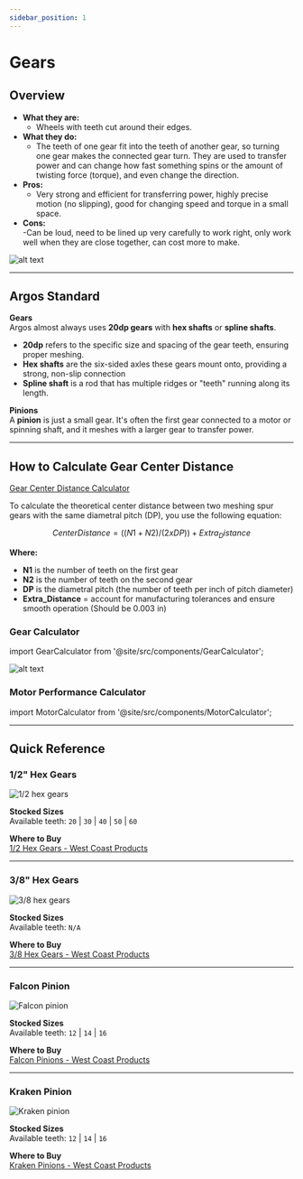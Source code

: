 ```yaml
---
sidebar_position: 1
---
```


# Gears

## Overview
- **What they are:**  
    - Wheels with teeth cut around their edges.
- **What they do:**   
    - The teeth of one gear fit into the teeth of another gear, so turning one gear makes the connected gear turn. They are used to transfer power and can change how fast something spins or the amount of twisting force (torque), and even change the direction.
- **Pros:**  
    - Very strong and efficient for transferring power, highly precise motion (no slipping), good for changing speed and torque in a small space.
- **Cons:**   
    -Can be loud, need to be lined up very carefully to work right, only work well when they are close together, can cost more to make.

![alt text](gear_Image.png)

---

## Argos Standard 
 **Gears**  
Argos almost always uses **20dp gears** with **hex shafts** or **spline shafts**.

- **20dp** refers to the specific size and spacing of the gear teeth, ensuring proper meshing.
- **Hex shafts** are the six-sided axles these gears mount onto, providing a strong, non-slip connection
- **Spline shaft** is a rod that has multiple ridges or "teeth" running along its length.

**Pinions**  
A **pinion** is just a small gear. It's often the first gear connected to a motor or spinning shaft, and it meshes with a larger gear to transfer power.


---

## How to Calculate Gear Center Distance

[Gear Center Distance Calculator](https://wcproducts.com/pages/calculator-gear)

To calculate the theoretical center distance between two meshing spur gears with the same diametral pitch (DP), you use the following equation:

``` math
Center Distance = ((N1+N2)/(2 x DP)) + Extra_Distance
```

**Where:**
- **N1** is the number of teeth on the first gear
- **N2** is the number of teeth on the second gear  
- **DP** is the diametral pitch (the number of teeth per inch of pitch diameter)
- **Extra_Distance** = account for manufacturing tolerances and ensure smooth operation (Should be 0.003 in)

### Gear Calculator

import GearCalculator from '@site/src/components/GearCalculator';

<GearCalculator />

![alt text](Centure_Distance.png)

### Motor Performance Calculator

import MotorCalculator from '@site/src/components/MotorCalculator';

<MotorCalculator />

---

## Quick Reference

### 1/2" Hex Gears
![1/2 hex gears](Hex_1_2.png)

**Stocked Sizes**  
Available teeth: `20` | `30` | `40` | `50` | `60`

**Where to Buy**  
[1/2 Hex Gears - West Coast Products](https://wcproducts.com/products/aluminum-hex-bore-gears)

---

### 3/8" Hex Gears
![3/8 hex gears](Hex_3_8.png)

**Stocked Sizes**  
Available teeth: `N/A`

**Where to Buy**  
[3/8 Hex Gears - West Coast Products](https://wcproducts.com/products/aluminum-hex-bore-gears)

---

### Falcon Pinion
![Falcon pinion](falcon_pinion.png)

**Stocked Sizes**  
Available teeth: `12` | `14` | `16`

**Where to Buy**  
[Falcon Pinions - West Coast Products](https://wcproducts.com/products/20dp-motor-gears)

---

### Kraken Pinion
![Kraken pinion](Kraken_pinion.png)

**Stocked Sizes**  
Available teeth: `12` | `14` | `16`

**Where to Buy**  
[Kraken Pinions - West Coast Products](https://wcproducts.com/products/20dp-motor-gears)